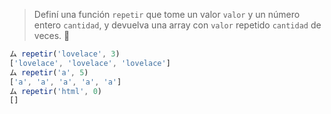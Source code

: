 > Definí una función `repetir` que tome un valor `valor` y un número entero `cantidad`, y devuelva una array con `valor` repetido `cantidad` de veces. :repeat:
>
```javascript
ム repetir('lovelace', 3)
['lovelace', 'lovelace', 'lovelace']
ム repetir('a', 5)
['a', 'a', 'a', 'a', 'a']
ム repetir('html', 0)
[]
```